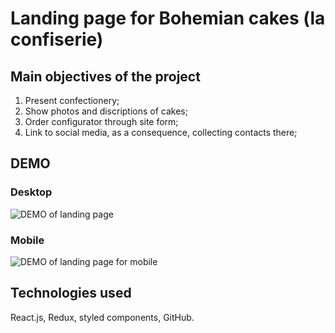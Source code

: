 # Landing page for Bohemian cakes (la confiserie)


## Main objectives of the project
1. Present confectionery;
2. Show photos and discriptions of cakes;
3. Order configurator through site form;
4. Link to social media, as a consequence, collecting contacts there;


## DEMO

### Desktop
![DEMO of landing page](/demo/demo.gif)



### Mobile
![DEMO of landing page for mobile](/demo/demo2.gif)





## Technologies used
React.js, Redux, styled components, GitHub.
